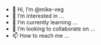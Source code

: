 - 👋 Hi, I’m @mike-veg
- 👀 I’m interested in ...
- 🌱 I’m currently learning ...
- 💞️ I’m looking to collaborate on ...
- 📫 How to reach me ...

<!---
mike-veg/mike-veg is a ✨ special ✨ repository because its `README.md` (this file) appears on your GitHub profile.
You can click the Preview link to take a look at your changes.
--->

